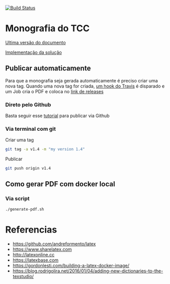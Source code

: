 [![Build Status](https://travis-ci.org/andreformento/tcc-engenharia.svg?branch=master)](https://travis-ci.org/andreformento/tcc-engenharia)

# Monografia do TCC

[Ultima versão do documento](https://github.com/andreformento/tcc-engenharia/releases/latest)

[Implementação da solução](https://github.com/andreformento/term-paper)

## Publicar automaticamente

Para que a monografia seja gerada automaticamente é preciso criar uma nova tag. Quando uma nova tag for criada, [um hook do Travis](https://travis-ci.org/andreformento/tcc-engenharia) é disparado e um Job cria o PDF e coloca no [link de releases](https://github.com/andreformento/tcc-engenharia/releases/latest)

### Direto pelo Github

Basta seguir esse [tutorial](https://help.github.com/articles/creating-releases) para publicar via Github

### Via terminal com git
Criar uma tag
```bash
git tag -a v1.4 -m "my version 1.4"
```

Publicar
```bash
git push origin v1.4
```

## Como gerar PDF com docker local

### Via script
```bash
./generate-pdf.sh
```

# Referencias
* https://github.com/andreformento/latex
* https://www.sharelatex.com
* http://latexonline.cc
* https://latexbase.com
* https://gordonlesti.com/building-a-latex-docker-image/
* https://blog.rodrigolira.net/2016/01/04/adding-new-dictionaries-to-the-texstudio/
